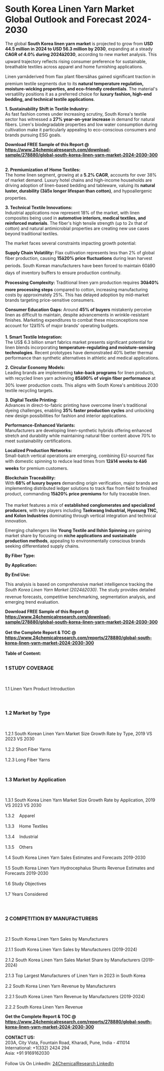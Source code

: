 <h1>South Korea Linen Yarn  Market Global Outlook and Forecast 2024-2030</h1><p>The global <strong>South Korea linen yarn market</strong> is projected to grow from <strong>USD 44.5 million in 2024 to USD 56.3 million by 2030</strong>, expanding at a steady <strong>CAGR of 4.0% during 2024â2030</strong>, according to new market analysis. This upward trajectory reflects rising consumer preference for sustainable, breathable textiles across apparel and home furnishing applications.</p><p>Linen yarnâderived from flax plant fibersâhas gained significant traction in premium textile segments due to its <strong>natural temperature regulation, moisture-wicking properties, and eco-friendly credentials</strong>. The material's versatility positions it as a preferred choice for <strong>luxury fashion, high-end bedding, and technical textile applications</strong>.</p><p><strong>1. Sustainability Shift in Textile Industry:</strong><br>
As fast fashion comes under increasing scrutiny, South Korea's textile sector has witnessed a <strong>27% year-on-year increase</strong> in demand for natural fibers. Linen's biodegradable properties and low water consumption during cultivation make it particularly appealing to eco-conscious consumers and brands pursuing ESG goals.</p><div><b>Download FREE Sample of this Report @ 
            <a href="https://www.24chemicalresearch.com/download-sample/278880/global-south-korea-linen-yarn-market-2024-2030-300">
            https://www.24chemicalresearch.com/download-sample/278880/global-south-korea-linen-yarn-market-2024-2030-300</a></b></div><br><p><strong>2. Premiumization of Home Textiles:</strong><br>
The home linen segment, growing at a <strong>5.2% CAGR</strong>, accounts for over 38% of market demand. Luxury hotel chains and high-income households are driving adoption of linen-based bedding and tableware, valuing its <strong>natural luster, durability (3â5x longer lifespan than cotton)</strong>, and hypoallergenic properties.</p><p><strong>3. Technical Textile Innovations:</strong><br>
Industrial applications now represent 18% of the market, with linen composites being used in <strong>automotive interiors, medical textiles, and reinforced materials</strong>. The fiber's high tensile strength (up to 2x that of cotton) and natural antimicrobial properties are creating new use cases beyond traditional textiles.</p><p>The market faces several constraints impacting growth potential:</p><p><strong>Supply Chain Volatility:</strong> Flax cultivation represents less than 2% of global fiber production, causing <strong>15â20% price fluctuations</strong> during lean harvest periods. South Korean manufacturers have been forced to maintain 60â90 days of inventory buffers to ensure production continuity.</p><p><strong>Processing Complexity:</strong> Traditional linen yarn production requires <strong>30â40% more processing steps</strong> compared to cotton, increasing manufacturing costs by approximately 25%. This has delayed adoption by mid-market brands targeting price-sensitive consumers.</p><p><strong>Consumer Education Gaps:</strong> Around <strong>45% of buyers</strong> mistakenly perceive linen as difficult to maintain, despite advancements in wrinkle-resistant finishes. Marketing expenditures to combat these misconceptions now account for 12â15% of major brands' operating budgets.</p><p><strong>1. Smart Textile Integration:</strong><br>
The US$ 6.3 billion smart fabrics market presents significant potential for linen blends incorporating <strong>temperature-regulating and moisture-sensing technologies</strong>. Recent prototypes have demonstrated 40% better thermal performance than synthetic alternatives in athletic and medical applications.</p><p><strong>2. Circular Economy Models:</strong><br>
Leading brands are implementing <strong>take-back programs</strong> for linen products, with recycled linen yarn achieving <strong>85â90% of virgin fiber performance</strong> at 30% lower production costs. This aligns with South Korea's ambitious 2030 textile recycling targets.</p><p><strong>3. Digital Textile Printing:</strong><br>
Advances in direct-to-fabric printing have overcome linen's traditional dyeing challenges, enabling <strong>35% faster production cycles</strong> and unlocking new design possibilities for fashion and interior applications.</p><p><strong>Performance-Enhanced Variants:</strong><br>
	Manufacturers are developing linen-synthetic hybrids offering enhanced stretch and durability while maintaining natural fiber content above 70% to meet sustainability certifications.</p><p><strong>Localized Production Networks:</strong><br>
	Small-batch vertical operations are emerging, combining EU-sourced flax with domestic spinning to reduce lead times from <strong>12â14 weeks to 4â6 weeks</strong> for premium customers.</p><p><strong>Blockchain Traceability:</strong><br>
	With <strong>68% of luxury buyers</strong> demanding origin verification, major brands are implementing distributed ledger solutions to track flax from field to finished product, commanding <strong>15â20% price premiums</strong> for fully traceable linen.</p><p>The market features a mix of <strong>established conglomerates and specialized producers</strong>, with key players including <strong>Taekwang Industrial, Hyosung TNC, and Kolon Industries</strong> dominating through vertical integration and technical innovation.</p><p>Emerging challengers like <strong>Young Textile and Ilshin Spinning</strong> are gaining market share by focusing on <strong>niche applications and sustainable production methods</strong>, appealing to environmentally conscious brands seeking differentiated supply chains.</p><p><strong>By Fiber Type:</strong></p><p><strong>By Application:</strong></p><p><strong>By End Use:</strong></p><p>This analysis is based on comprehensive market intelligence tracking the <em>South Korea Linen Yarn Market (2024â2030)</em>. The study provides detailed revenue forecasts, competitive benchmarking, segmentation analysis, and emerging trend evaluation.</p><div><b>Download FREE Sample of this Report @ 
            <a href="https://www.24chemicalresearch.com/download-sample/278880/global-south-korea-linen-yarn-market-2024-2030-300">
            https://www.24chemicalresearch.com/download-sample/278880/global-south-korea-linen-yarn-market-2024-2030-300</a></b></div><br><div><b>Get the Complete Report & TOC @ 
            <a href="https://www.24chemicalresearch.com/reports/278880/global-south-korea-linen-yarn-market-2024-2030-300">
            https://www.24chemicalresearch.com/reports/278880/global-south-korea-linen-yarn-market-2024-2030-300</a></b></div><br>
            <b>Table of Content:</b><p><h2><span style="font-size:16px"><strong>1 STUDY COVERAGE</strong></span></h2><br />
<p>1.1 Linen Yarn  Product Introduction</p><br />
<h2><span style="font-size:16px"><strong>1.2 Market by Type</strong></span></h2><br />
<p>1.2.1 South Korean Linen Yarn  Market Size Growth Rate by Type, 2019 VS 2023 VS 2030<br /><br />
1.2.2 Short Fiber Yarns&nbsp;&nbsp; &nbsp;<br /><br />
1.2.3 Long Fiber Yarns<br /><br />
<h2><span style="font-size:16px"><strong>1.3 Market by Application</strong></span></h2><br />
<p>1.3.1 South Korea Linen Yarn  Market Size Growth Rate by Application, 2019 VS 2023 VS 2030<br /><br />
1.3.2&nbsp;&nbsp; &nbsp;Apparel<br /><br />
1.3.3&nbsp;&nbsp; &nbsp;Home Textiles<br /><br />
1.3.4&nbsp;&nbsp; &nbsp;Industrial<br /><br />
1.3.5&nbsp;&nbsp; &nbsp;Others<br /><br />
1.4 South Korea Linen Yarn  Sales Estimates and Forecasts 2019-2030<br /><br />
1.5 South Korea Linen Yarn  Hydrocephalus Shunts Revenue Estimates and Forecasts 2019-2030<br /><br />
1.6 Study Objectives<br /><br />
1.7 Years Considered</p><br />
<h2><span style="font-size:16px"><strong>2 COMPETITION BY MANUFACTURERS</strong></span></h2><br />
<p>2.1 South Korea Linen Yarn  Sales by Manufacturers<br /><br />
2.1.1 South Korea Linen Yarn  Sales by Manufacturers (2019-2024)<br /><br />
2.1.2 South Korea Linen Yarn  Sales Market Share by Manufacturers (2019-2024)<br /><br />
2.1.3 Top Largest Manufacturers of Linen Yarn  in 2023 in South Korea<br /><br />
2.2 South Korea Linen Yarn  Revenue by Manufacturers<br /><br />
2.2.1 South Korea Linen Yarn  Revenue by Manufacturers (2019-2024)<br /><br />
2.2.2 South Korea Linen Yarn  Revenue</p><div><b>Get the Complete Report & TOC @ 
            <a href="https://www.24chemicalresearch.com/reports/278880/global-south-korea-linen-yarn-market-2024-2030-300">
            https://www.24chemicalresearch.com/reports/278880/global-south-korea-linen-yarn-market-2024-2030-300</a></b></div><br><b>CONTACT US:</b><br>
            203A, City Vista, Fountain Road, Kharadi, Pune, India - 411014<br>
            International: +1(332) 2424 294<br>
            Asia: +91 9169162030 <br><br>
            Follow Us On LinkedIn: <a href="https://www.linkedin.com/company/24chemicalresearch/">24ChemicalResearch LinkedIn</a>